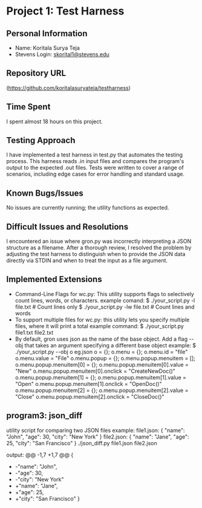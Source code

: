 # Project 1: Test Harness


## Personal Information
- Name: Koritala Surya Teja 
- Stevens Login: skorital1@stevens.edu

## Repository URL
(https://github.com/koritalasuryateja/testharness)

## Time Spent
I spent almost 18 hours on this project.

## Testing Approach
I have implemented a test harness in test.py that automates the testing process. This harness reads .in input files and compares the program's output to the expected .out files. Tests were written to cover a range of scenarios, including edge cases for error handling and standard usage.

## Known Bugs/Issues
No issues are currently running; the utility functions as expected.

## Difficult Issues and Resolutions
I encountered an issue where gron.py was incorrectly interpreting a JSON structure as a filename. After a thorough review, I resolved the problem by adjusting the test harness to distinguish when to provide the JSON data directly via STDIN and when to treat the input as a file argument.

## Implemented Extensions
- Command-Line Flags for wc.py: This utility supports flags to selectively count lines, words, or characters.
example comand:
$ ./your_script.py -l file.txt  # Count lines only
$ ./your_script.py -lw file.txt  # Count lines and words
- To support multiple files for wc.py: this utility lets you specify multiple files, where it will print a total
 example command:
$ ./your_script.py file1.txt file2.txt
- By default, gron uses json as the name of the base object. Add a flag --obj that takes an argument specifying a different base object
example:
$ ./your_script.py --obj o eg.json
o = {};
o.menu = {};
o.menu.id = "file"
o.menu.value = "File"
o.menu.popup = {};
o.menu.popup.menuitem = [];
o.menu.popup.menuitem[0] = {};
o.menu.popup.menuitem[0].value = "New"
o.menu.popup.menuitem[0].onclick = "CreateNewDoc()"
o.menu.popup.menuitem[1] = {};
o.menu.popup.menuitem[1].value = "Open"
o.menu.popup.menuitem[1].onclick = "OpenDoc()"
o.menu.popup.menuitem[2] = {};
o.menu.popup.menuitem[2].value = "Close"
o.menu.popup.menuitem[2].onclick = "CloseDoc()"

## program3: json_diff
utility script for comparing two JSON files
example:
file1.json:
{
  "name": "John",
  "age": 30,
  "city": "New York"
}
file2.json:
{
  "name": "Jane",
  "age": 25,
  "city": "San Francisco"
}
./json_diff.py file1.json file2.json

output:
@@ -1,7 +1,7 @@
 {
+ -"name": "John",
+ -"age": 30,
+ -"city": "New York"
+ +"name": "Jane",
+ +"age": 25,
+ +"city": "San Francisco"
 }
